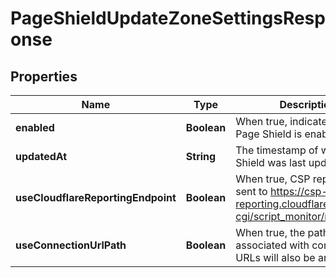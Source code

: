 

# PageShieldUpdateZoneSettingsResponse


## Properties

| Name | Type | Description | Notes |
|------------ | ------------- | ------------- | -------------|
|**enabled** | **Boolean** | When true, indicates that Page Shield is enabled. |  [optional] |
|**updatedAt** | **String** | The timestamp of when Page Shield was last updated. |  [optional] |
|**useCloudflareReportingEndpoint** | **Boolean** | When true, CSP reports will be sent to https://csp-reporting.cloudflare.com/cdn-cgi/script_monitor/report |  [optional] |
|**useConnectionUrlPath** | **Boolean** | When true, the paths associated with connections URLs will also be analyzed. |  [optional] |



